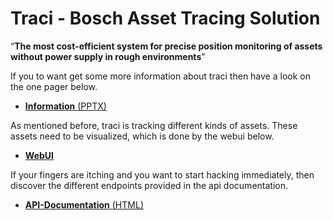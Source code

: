 # Traci - Bosch Asset Tracing Solution

“**The most cost-efficient system for precise position monitoring of assets without power supply in rough environments**”

If you to want get some more information about traci then have a look on the one pager below.

* [**Information** (PPTX)](/) 

As mentioned before, traci is tracking different kinds of assets. These assets need to be visualized, which is done by the webui below.

* [**WebUI**](https://traci-ui.apps.de1.bosch-iot-cloud.com/)

If your fingers are itching and you want to start hacking immediately, then discover the different endpoints provided in the api documentation.

* [**API-Documentation** (HTML)](http://htmlpreview.github.io/?https://github.com/BCX18ConnectedLife/traci/blob/master/TRACI_API_v2.html)

